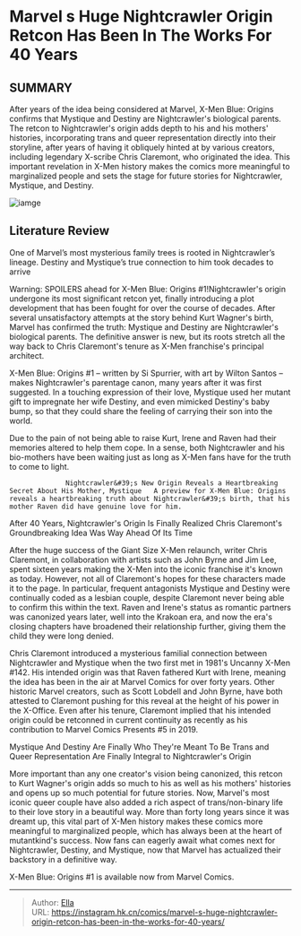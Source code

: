 # Marvel s Huge Nightcrawler Origin Retcon Has Been In The Works For 40 Years


## SUMMARY 



  After years of the idea being considered at Marvel, X-Men Blue: Origins confirms that Mystique and Destiny are Nightcrawler&#39;s biological parents.   The retcon to Nightcrawler&#39;s origin adds depth to his and his mothers&#39; histories, incorporating trans and queer representation directly into their storyline, after years of having it obliquely hinted at by various creators, including legendary X-scribe Chris Claremont, who originated the idea.   This important revelation in X-Men history makes the comics more meaningful to marginalized people and sets the stage for future stories for Nightcrawler, Mystique, and Destiny.  

![iamge](https://static1.srcdn.com/wordpress/wp-content/uploads/2023/12/nightcrawler-origin.jpg)

## Literature Review

One of Marvel’s most mysterious family trees is rooted in Nightcrawler’s lineage. Destiny and Mystique’s true connection to him took decades to arrive




Warning: SPOILERS ahead for X-Men Blue: Origins #1!Nightcrawler&#39;s origin undergone its most significant retcon yet, finally introducing a plot development that has been fought for over the course of decades. After several unsatisfactory attempts at the story behind Kurt Wagner&#39;s birth, Marvel has confirmed the truth: Mystique and Destiny are Nightcrawler&#39;s biological parents. The definitive answer is new, but its roots stretch all the way back to Chris Claremont&#39;s tenure as X-Men franchise&#39;s principal architect.




X-Men Blue: Origins #1 – written by Si Spurrier, with art by Wilton Santos – makes Nightcrawler&#39;s parentage canon, many years after it was first suggested. In a touching expression of their love, Mystique used her mutant gift to impregnate her wife Destiny, and even mimicked Destiny&#39;s baby bump, so that they could share the feeling of carrying their son into the world.

         

Due to the pain of not being able to raise Kurt, Irene and Raven had their memories altered to help them cope. In a sense, both Nightcrawler and his bio-mothers have been waiting just as long as X-Men fans have for the truth to come to light.

                  Nightcrawler&#39;s New Origin Reveals a Heartbreaking Secret About His Mother, Mystique   A preview for X-Men Blue: Origins reveals a heartbreaking truth about Nightcrawler&#39;s birth, that his mother Raven did have genuine love for him.   





 After 40 Years, Nightcrawler&#39;s Origin Is Finally Realized 
Chris Claremont&#39;s Groundbreaking Idea Was Way Ahead Of Its Time
          

After the huge success of the Giant Size X-Men relaunch, writer Chris Claremont, in collaboration with artists such as John Byrne and Jim Lee, spent sixteen years making the X-Men into the iconic franchise it&#39;s known as today. However, not all of Claremont&#39;s hopes for these characters made it to the page. In particular, frequent antagonists Mystique and Destiny were continually coded as a lesbian couple, despite Claremont never being able to confirm this within the text. Raven and Irene&#39;s status as romantic partners was canonized years later, well into the Krakoan era, and now the era&#39;s closing chapters have broadened their relationship further, giving them the child they were long denied.

Chris Claremont introduced a mysterious familial connection between Nightcrawler and Mystique when the two first met in 1981&#39;s Uncanny X-Men #142. His intended origin was that Raven fathered Kurt with Irene, meaning the idea has been in the air at Marvel Comics for over forty years. Other historic Marvel creators, such as Scott Lobdell and John Byrne, have both attested to Claremont pushing for this reveal at the height of his power in the X-Office. Even after his tenure, Claremont implied that his intended origin could be retconned in current continuity as recently as his contribution to Marvel Comics Presents #5 in 2019.






 Mystique And Destiny Are Finally Who They&#39;re Meant To Be 
Trans and Queer Representation Are Finally Integral to Nightcrawler&#39;s Origin
          

More important than any one creator&#39;s vision being canonized, this retcon to Kurt Wagner&#39;s origin adds so much to his as well as his mothers&#39; histories and opens up so much potential for future stories. Now, Marvel&#39;s most iconic queer couple have also added a rich aspect of trans/non-binary life to their love story in a beautiful way. More than forty long years since it was dreamt up, this vital part of X-Men history makes these comics more meaningful to marginalized people, which has always been at the heart of mutantkind&#39;s success. Now fans can eagerly await what comes next for Nightcrawler, Destiny, and Mystique, now that Marvel has actualized their backstory in a definitive way.

X-Men Blue: Origins #1 is available now from Marvel Comics.






---

> Author: [Ella](https://instagram.hk.cn/)  
> URL: https://instagram.hk.cn/comics/marvel-s-huge-nightcrawler-origin-retcon-has-been-in-the-works-for-40-years/  

